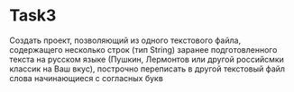 # Task3
Создать проект, позволяющий из одного текстового файла,  содержащего несколько строк (тип String) заранее подготовленного текста  на русском языке (Пушкин, Лермонтов или другой российсмки классик на  Ваш вкус), построчно переписать в другой текстовый файл слова  начинающиеся с согласных букв
